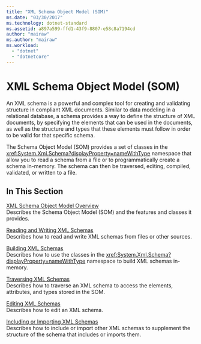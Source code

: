 ```yaml
---
title: "XML Schema Object Model (SOM)"
ms.date: "03/30/2017"
ms.technology: dotnet-standard
ms.assetid: a897a599-ffd1-43f9-8807-e58c8a7194cd
author: "mairaw"
ms.author: "mairaw"
ms.workload: 
  - "dotnet"
  - "dotnetcore"
---
```

# XML Schema Object Model (SOM)
An XML schema is a powerful and complex tool for creating and validating structure in compliant XML documents. Similar to data modeling in a relational database, a schema provides a way to define the structure of XML documents, by specifying the elements that can be used in the documents, as well as the structure and types that these elements must follow in order to be valid for that specific schema.  
  
 The Schema Object Model (SOM) provides a set of classes in the <xref:System.Xml.Schema?displayProperty=nameWithType> namespace that allow you to read a schema from a file or to programmatically create a schema in-memory. The schema can then be traversed, editing, compiled, validated, or written to a file.  
  
## In This Section  
 [XML Schema Object Model Overview](../../../../docs/standard/data/xml/xml-schema-object-model-overview.md)  
 Describes the Schema Object Model (SOM) and the features and classes it provides.  
  
 [Reading and Writing XML Schemas](../../../../docs/standard/data/xml/reading-and-writing-xml-schemas.md)  
 Describes how to read and write XML schemas from files or other sources.  
  
 [Building XML Schemas](../../../../docs/standard/data/xml/building-xml-schemas.md)  
 Describes how to use the classes in the <xref:System.Xml.Schema?displayProperty=nameWithType> namespace to build XML schemas in-memory.  
  
 [Traversing XML Schemas](../../../../docs/standard/data/xml/traversing-xml-schemas.md)  
 Describes how to traverse an XML schema to access the elements, attributes, and types stored in the SOM.  
  
 [Editing XML Schemas](../../../../docs/standard/data/xml/editing-xml-schemas.md)  
 Describes how to edit an XML schema.  
  
 [Including or Importing XML Schemas](../../../../docs/standard/data/xml/including-or-importing-xml-schemas.md)  
 Describes how to include or import other XML schemas to supplement the structure of the schema that includes or imports them.
